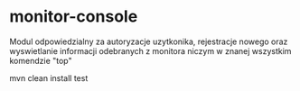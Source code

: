 # monitor-console
Modul odpowiedzialny za autoryzacje uzytkonika, rejestracje nowego oraz wyswietlanie informacji odebranych z monitora niczym w znanej wszystkim komendzie "top"


mvn clean install test


